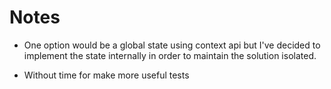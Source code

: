 # Notes

- One option would be a global state using context api but I've decided to implement the state internally in order to maintain the solution isolated.

- Without time for make more useful tests
